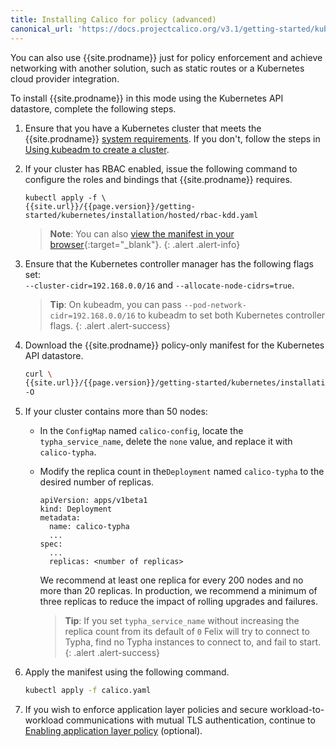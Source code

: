 ```yaml
---
title: Installing Calico for policy (advanced)
canonical_url: 'https://docs.projectcalico.org/v3.1/getting-started/kubernetes/installation/other'
---
```


You can also use {{site.prodname}} just for policy enforcement and achieve networking
with another solution, such as static routes or a Kubernetes cloud provider integration.

To install {{site.prodname}} in this mode using the Kubernetes API datastore,
complete the following steps.

1. Ensure that you have a Kubernetes cluster that meets the
   {{site.prodname}} [system requirements](../requirements). If you don't,
   follow the steps in [Using kubeadm to create a cluster](http://kubernetes.io/docs/getting-started-guides/kubeadm/).

1. If your cluster has RBAC enabled, issue the following command to
   configure the roles and bindings that {{site.prodname}} requires.

   ```
   kubectl apply -f \
   {{site.url}}/{{page.version}}/getting-started/kubernetes/installation/hosted/rbac-kdd.yaml
   ```
   > **Note**: You can also
   > [view the manifest in your browser](hosted/rbac-kdd.yaml){:target="_blank"}.
   {: .alert .alert-info}

1. Ensure that the Kubernetes controller manager has the following flags
   set: <br>
   `--cluster-cidr=192.168.0.0/16` and `--allocate-node-cidrs=true`.

   > **Tip**: On kubeadm, you can pass `--pod-network-cidr=192.168.0.0/16`
   > to kubeadm to set both Kubernetes controller flags.
   {: .alert .alert-success}

1. Download the {{site.prodname}} policy-only manifest for the Kubernetes API datastore.

   ```bash
   curl \
   {{site.url}}/{{page.version}}/getting-started/kubernetes/installation/hosted/kubernetes-datastore/policy-only/1.7/calico.yaml \
   -O
   ```

1. If your cluster contains more than 50 nodes:

   - In the `ConfigMap` named `calico-config`, locate the `typha_service_name`,
     delete the `none` value, and replace it with `calico-typha`.

   - Modify the replica count in the`Deployment` named `calico-typha`
     to the desired number of replicas.

     ```
     apiVersion: apps/v1beta1
     kind: Deployment
     metadata:
       name: calico-typha
       ...
     spec:
       ...
       replicas: <number of replicas>
     ```

     We recommend at least one replica for every 200 nodes and no more than
     20 replicas. In production, we recommend a minimum of three replicas to reduce
     the impact of rolling upgrades and failures.

     > **Tip**: If you set `typha_service_name` without increasing the replica
     > count from its default of `0` Felix will try to connect to Typha, find no
     > Typha instances to connect to, and fail to start.
     {: .alert .alert-success}

1. Apply the manifest using the following command.

   ```bash
   kubectl apply -f calico.yaml
   ```

1. If you wish to enforce application layer policies and secure workload-to-workload
   communications with mutual TLS authentication, continue to [Enabling application layer policy](app-layer-policy) (optional).
